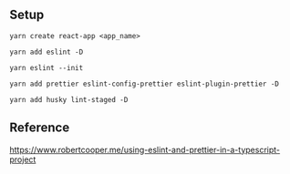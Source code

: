 ## Setup

```
yarn create react-app <app_name>

yarn add eslint -D

yarn eslint --init

yarn add prettier eslint-config-prettier eslint-plugin-prettier -D

yarn add husky lint-staged -D
```

## Reference

https://www.robertcooper.me/using-eslint-and-prettier-in-a-typescript-project
